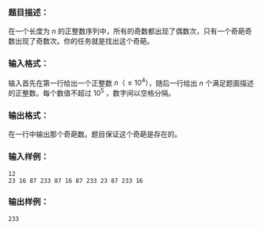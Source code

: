 ### 题目描述：
在一个长度为 $n$ 的正整数序列中，所有的奇数都出现了偶数次，只有一个奇葩奇数出现了奇数次。你的任务就是找出这个奇葩。

### 输入格式：
输入首先在第一行给出一个正整数 $n（ \leq 10^4）$，随后一行给出 $n$ 个满足题面描述的正整数。每个数值不超过 $10^5$ ，数字间以空格分隔。

### 输出格式：
在一行中输出那个奇葩数。题目保证这个奇葩是存在的。

### 输入样例：
```
12
23 16 87 233 87 16 87 233 23 87 233 16
```
### 输出样例：
```
233
```